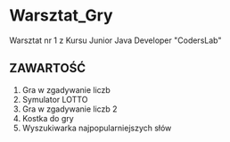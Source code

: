 # Warsztat_Gry
Warsztat nr 1 z Kursu Junior Java Developer "CodersLab"

## ZAWARTOŚĆ
1. Gra w zgadywanie liczb
2. Symulator LOTTO
3. Gra w zgadywanie liczb 2
4. Kostka do gry
5. Wyszukiwarka najpopularniejszych słów
